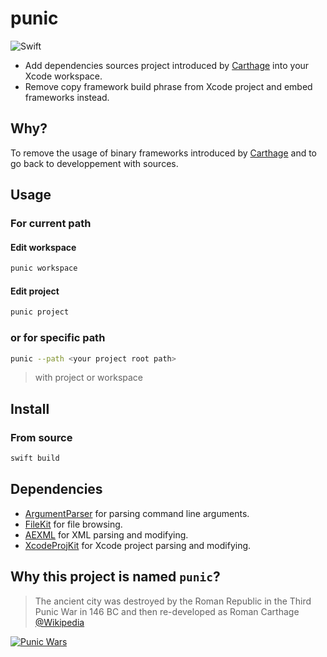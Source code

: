 # punic

![Swift](https://github.com/phimage/punic/workflows/Swift/badge.svg)

- Add dependencies sources project introduced by [Carthage](https://github.com/Carthage/Carthage) into your Xcode workspace.
- Remove copy framework build phrase from Xcode project and embed frameworks instead.

## Why?

To remove the usage of binary frameworks introduced by [Carthage](https://github.com/Carthage/Carthage) and to go back to developpement with sources.

## Usage

### For current path

#### Edit workspace

```bash
punic workspace
```

#### Edit project

```bash
punic project
```

### or for specific path

```bash
punic --path <your project root path>
```
> with project or workspace

## Install

### From source

```bash
swift build
```

## Dependencies

- [ArgumentParser](https://swift.org/blog/argument-parser/) for parsing command line arguments.
- [FileKit](https://github.com/nvzqz/FileKit) for file browsing.
- [AEXML](https://github.com/tadija/AEXML) for XML parsing and modifying.
- [XcodeProjKit](https://github.com/phimage/XcodeProjKit) for Xcode project parsing and modifying.

## Why this project is named `punic`?

> The ancient city was destroyed by the Roman Republic in the Third Punic War in 146 BC and then re-developed as Roman Carthage
[@Wikipedia](https://en.wikipedia.org/wiki/Carthage)

[![Punic Wars](https://pbs.twimg.com/media/DpPTMsgWwAAnXq1?format=jpg&name=thumb)](https://twitter.com/sara_boutall/status/1050415438923005958)
